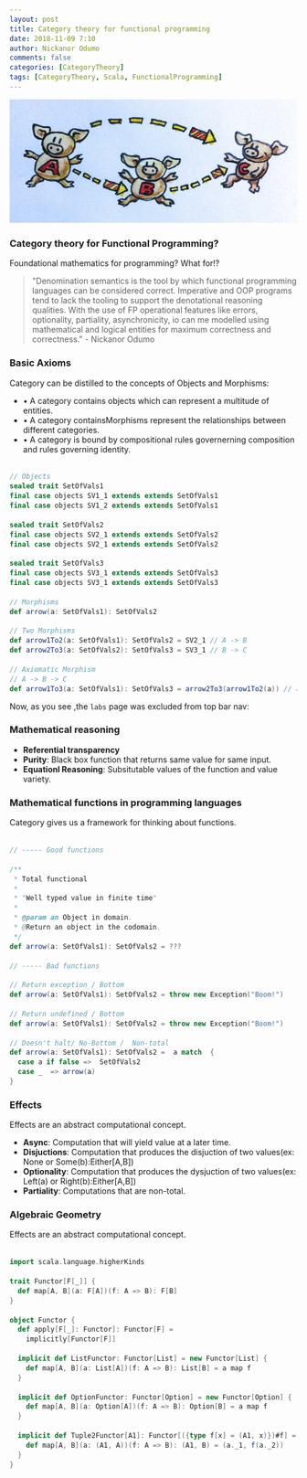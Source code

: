 ```yaml
---
layout: post
title: Category theory for functional programming
date: 2018-11-09 7:10
author: Nickanor Odumo
comments: false
categories: [CategoryTheory]
tags: [CategoryTheory, Scala, FunctionalProgramming]
---
```


![](/images/post/category_theory_pigs.jpg)

### Category theory for Functional Programming?

Foundational mathematics for programming? What for!?

> "Denomination semantics is the tool by which functional programming languages can
be considered correct. Imperative and OOP programs tend to lack the tooling to support the denotational reasoning qualities.
With the use of FP operational features like errors, optionality, partiality, asynchronicity, io can me modelled using mathematical and logical entities for maximum correctness and correctness." - Nickanor Odumo

### Basic Axioms

Category can be distilled to the concepts of Objects and Morphisms:

- • A category contains objects which can represent a multitude of entities.
- • A category containsMorphisms represent the relationships between different categories.
- • A category is bound by compositional rules governerning composition and rules governing identity.

```scala

// Objects
sealed trait SetOfVals1
final case objects SV1_1 extends extends SetOfVals1
final case objects SV1_2 extends extends SetOfVals1

sealed trait SetOfVals2
final case objects SV2_1 extends extends SetOfVals2
final case objects SV2_1 extends extends SetOfVals2

sealed trait SetOfVals3
final case objects SV3_1 extends extends SetOfVals3
final case objects SV3_1 extends extends SetOfVals3

// Morphisms
def arrow(a: SetOfVals1): SetOfVals2

// Two Morphisms
def arrow1To2(a: SetOfVals1): SetOfVals2 = SV2_1 // A -> B
def arrow2To3(a: SetOfVals2): SetOfVals3 = SV3_1 // B -> C

// Axiomatic Morphism
// A -> B -> C
def arrow1To3(a: SetOfVals1): SetOfVals3 = arrow2To3(arrow1To2(a)) // ∴  (arrow1To2 . arrow2To3)

```
Now, as you see ,the `labs` page was excluded from top bar nav:

### Mathematical reasoning

- **Referential transparency**
- **Purity**: Black box function that returns same value for same input.
- **Equationl Reasoning**: Subsitutable values of the function and value variety.

### Mathematical functions in programming languages

Category gives us a framework for thinking about functions.

```scala

// ----- Good functions

/**
 * Total functional
 *
 * "Well typed value in finite time"
 *
 * @param an Object in domain.
 * @Return an object in the codomain.
 */
def arrow(a: SetOfVals1): SetOfVals2 = ???

// ----- Bad functions

// Return exception / Bottom
def arrow(a: SetOfVals1): SetOfVals2 = throw new Exception("Boom!")

// Return undefined / Bottom
def arrow(a: SetOfVals1): SetOfVals2 = throw new Exception("Boom!")

// Doesn't halt/ No-Bottom /  Non-total
def arrow(a: SetOfVals1): SetOfVals2 =  a match  {
  case a if false =>  SetOfVals2
  case _  => arrow(a)
}

```

### Effects

Effects are an abstract computational concept.

- **Async**: Computation that will yield value at a later time.
- **Disjuctions**: Computation that produces the disjuction of two values(ex: None or Some(b):Either[A,B])
- **Optionality**: Computation that produces the dysjuction of two values(ex: Left(a) or Right(b):Either[A,B])
- **Partiality**: Computations that are non-total.

### Algebraic Geometry

Effects are an abstract computational concept.

```scala

import scala.language.higherKinds

trait Functor[F[_]] {
  def map[A, B](a: F[A])(f: A => B): F[B]
}

object Functor {
  def apply[F[_]: Functor]: Functor[F] =
    implicitly[Functor[F]]

  implicit def ListFunctor: Functor[List] = new Functor[List] {
    def map[A, B](a: List[A])(f: A => B): List[B] = a map f
  }

  implicit def OptionFunctor: Functor[Option] = new Functor[Option] {
    def map[A, B](a: Option[A])(f: A => B): Option[B] = a map f
  }

  implicit def Tuple2Functor[A1]: Functor[({type f[x] = (A1, x)})#f] = new Functor[({type f[x] = (A1, x)})#f] {
    def map[A, B](a: (A1, A))(f: A => B): (A1, B) = (a._1, f(a._2))
  }
}

```
